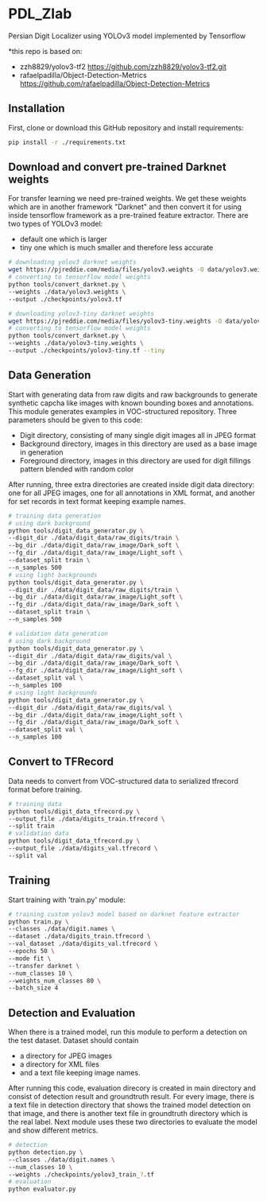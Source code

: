 # PDL_Zlab

Persian Digit Localizer using YOLOv3 model implemented by Tensorflow

*this repo is based on:
- zzh8829/yolov3-tf2 https://github.com/zzh8829/yolov3-tf2.git
- rafaelpadilla/Object-Detection-Metrics https://github.com/rafaelpadilla/Object-Detection-Metrics

## Installation
First, clone or download this GitHub repository and install requirements:

```bash
pip install -r ./requirements.txt
```

## Download and convert pre-trained Darknet weights
For transfer learning we need pre-trained weights. We get these weights which are in another framework "Darknet" and then convert it for using inside tensorflow framework as a pre-trained feature extractor. There are two types of YOLOv3 model:
- default one which is larger
- tiny one which is much smaller and therefore less accurate

```bash
# downloading yolov3 darknet weights
wget https://pjreddie.com/media/files/yolov3.weights -O data/yolov3.weights
# converting to tensorflow model weights
python tools/convert_darknet.py \
--weights ./data/yolov3.weights \
--output ./checkpoints/yolov3.tf

# downloading yolov3-tiny darknet weights
wget https://pjreddie.com/media/files/yolov3-tiny.weights -O data/yolov3-tiny.weights
# converting to tensorflow model weights
python tools/convert_darknet.py \
--weights ./data/yolov3-tiny.weights \
--output ./checkpoints/yolov3-tiny.tf --tiny
```

## Data Generation
Start with generating data from raw digits and raw backgrounds to generate synthetic capcha like images with known bounding boxes and annotations. This module generates examples in VOC-structured repository. Three parameters should be given to this code:
- Digit directory, consisting of many single digit images all in JPEG format
- Background directory, images in this directory are used as a base image in generation
- Foreground directory, images in this directory are used for digit fillings pattern blended with random color

After running, three extra directories are created inside digit data directory: one for all JPEG images, one for all annotations in XML format, and another for set records in text format keeping example names.

```bash
# training data generation
# using dark background
python tools/digit_data_generator.py \
--digit_dir ./data/digit_data/raw_digits/train \
--bg_dir ./data/digit_data/raw_image/Dark_soft \
--fg_dir ./data/digit_data/raw_image/Light_soft \
--dataset_split train \
--n_samples 500
# using light backgrounds
python tools/digit_data_generator.py \
--digit_dir ./data/digit_data/raw_digits/train \
--bg_dir ./data/digit_data/raw_image/Light_soft \
--fg_dir ./data/digit_data/raw_image/Dark_soft \
--dataset_split train \
--n_samples 500

# validation data generation
# using dark background
python tools/digit_data_generator.py \
--digit_dir ./data/digit_data/raw_digits/val \
--bg_dir ./data/digit_data/raw_image/Dark_soft \
--fg_dir ./data/digit_data/raw_image/Light_soft \
--dataset_split val \
--n_samples 100
# using light backgrounds
python tools/digit_data_generator.py \
--digit_dir ./data/digit_data/raw_digits/val \
--bg_dir ./data/digit_data/raw_image/Light_soft \
--fg_dir ./data/digit_data/raw_image/Dark_soft \
--dataset_split val \
--n_samples 100
```

## Convert to TFRecord
Data needs to convert from VOC-structured data to serialized tfrecord format before training.

```bash
# training data
python tools/digit_data_tfrecord.py \
--output_file ./data/digits_train.tfrecord \
--split train
# validation data
python tools/digit_data_tfrecord.py \
--output_file ./data/digits_val.tfrecord \
--split val
```

## Training
Start training with 'train.py' module:

``` bash
# training custom yolov3 model based on darknet feature extractor
python train.py \
--classes ./data/digit.names \
--dataset ./data/digits_train.tfrecord \
--val_dataset ./data/digits_val.tfrecord \
--epochs 50 \
--mode fit \
--transfer darknet \
--num_classes 10 \
--weights_num_classes 80 \
--batch_size 4
```

## Detection and Evaluation
When there is a trained model, run this module to perform a detection on the test dataset. Dataset should contain
- a directory for JPEG images
- a directory for XML files
- and a text file keeping image names.

After running this code, evaluation direcory is created in main directory and consist of detection result and groundtruth result. For every image, there is a text file in detection directory that shows the trained model detection on that image, and there is another text file in groundtruth directory which is the real label. Next module uses these two directories to evaluate the model and show different metrics.

```bash
# detection
python detection.py \
--classes ./data/digit.names \
--num_classes 10 \
--weights ./checkpoints/yolov3_train_?.tf
# evaluation
python evaluator.py
```